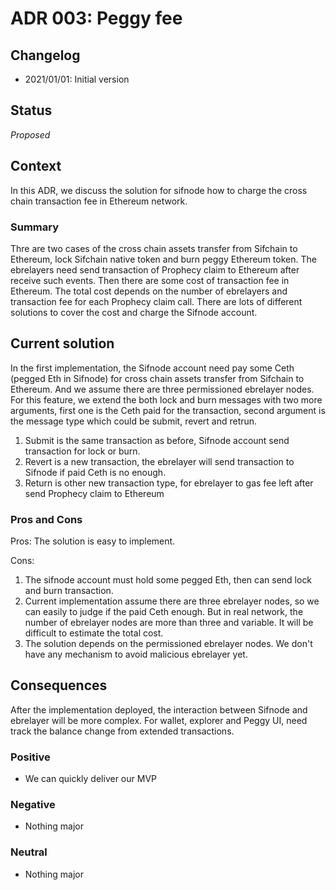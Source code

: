# ADR 003: Peggy fee

## Changelog

- 2021/01/01: Initial version

## Status

*Proposed*

## Context
In this ADR, we discuss the solution for sifnode how to charge the cross chain transaction fee in Ethereum network.
### Summary

Thre are two cases of the cross chain assets transfer from Sifchain to Ethereum, lock Sifchain native token and burn peggy Ethereum token. The ebrelayers need send transaction of Prophecy claim to Ethereum after receive such events. Then there are some cost of transaction fee in Ethereum. The total cost depends on the number of ebrelayers and transaction fee for each Prophecy claim call. There are lots of different solutions to cover the cost and charge the Sifnode account.

## Current solution

In the first implementation, the Sifnode account need pay some Ceth (pegged Eth in Sifnode) for cross chain assets transfer from Sifchain to Ethereum. And we assume there are three permissioned ebrelayer nodes. For this feature, we extend the both lock and burn messages with two more arguments, first one is the Ceth paid for the transaction, second argument is the message type which could be submit, revert and retrun. 
1. Submit is the same transaction as before, Sifnode account send transaction for lock or burn.
2. Revert is a new transaction, the ebrelayer will send transaction to Sifnode if paid Ceth is no enough.
3. Return is other new transaction type, for ebrelayer to gas fee left after send Prophecy claim to Ethereum   

### Pros and Cons

Pros: The solution is easy to implement. 

Cons:
1. The sifnode account must hold some pegged Eth, then can send lock and burn transaction.
2. Current implementation assume there are three ebrelayer nodes, so we can easily to judge if the paid Ceth enough. But in real network, the number of ebrelayer nodes are more than three and variable. It will be difficult to estimate the total cost.
3. The solution depends on the permissioned ebrelayer nodes. We don't have any mechanism to avoid malicious ebrelayer yet.

## Consequences
After the implementation deployed, the interaction between Sifnode and ebrelayer will be more complex. For wallet, explorer and Peggy UI, need track the balance change from extended transactions.

### Positive

- We can quickly deliver our MVP

### Negative

- Nothing major

### Neutral

- Nothing major

